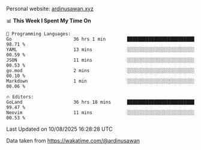 Personal website: [ardinusawan.xyz](https://ardinusawan.xyz)

<!--START_SECTION:waka-->
📊 **This Week I Spent My Time On** 

```text
💬 Programming Languages: 
Go                       36 hrs 1 min        █████████████████████████   98.71 % 
YAML                     13 mins             ░░░░░░░░░░░░░░░░░░░░░░░░░   00.59 % 
JSON                     11 mins             ░░░░░░░░░░░░░░░░░░░░░░░░░   00.53 % 
go.mod                   2 mins              ░░░░░░░░░░░░░░░░░░░░░░░░░   00.10 % 
Markdown                 1 min               ░░░░░░░░░░░░░░░░░░░░░░░░░   00.06 % 

🔥 Editors: 
GoLand                   36 hrs 18 mins      █████████████████████████   99.47 % 
Neovim                   11 mins             ░░░░░░░░░░░░░░░░░░░░░░░░░   00.53 % 
```


 Last Updated on 10/08/2025 16:28:28 UTC
<!--END_SECTION:waka-->
Data taken from https://wakatime.com/@ardinusawan
